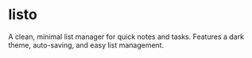 # listo
A clean, minimal list manager for quick notes and tasks. Features a dark theme, auto-saving, and easy list management.
